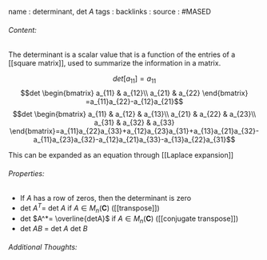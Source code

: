 name : determinant, det $A$
tags : 
backlinks : 
source : #MASED 

###### Content:
The determinant is a scalar value that is a function of the entries of a [[square matrix]], used to summarize the information in a matrix.

$$det[a_{11}]=a_{11}$$
$$det \begin{bmatrix}
a_{11} & a_{12}\\
a_{21} & a_{22}
\end{bmatrix}
=a_{11}a_{22}-a_{12}a_{21}$$
$$det \begin{bmatrix}
a_{11} & a_{12} & a_{13}\\
a_{21} & a_{22} & a_{23}\\
a_{31} & a_{32} & a_{33}
\end{bmatrix}=a_{11}a_{22}a_{33}+a_{12}a_{23}a_{31}+a_{13}a_{21}a_{32}-a_{11}a_{23}a_{32}-a_{12}a_{21}a_{33}-a_{13}a_{22}a_{31}$$


This can be expanded as an equation through [[Laplace expansion]]

###### Properties:
- If $A$ has a row of zeros, then the determinant is zero
- det $A^T=$ det $A$ if $A \in M_n(\textbf{C})$ ([[transpose]])
- det $A^*= \overline{detA}$ if $A \in M_n(\textbf{C})$ ([[conjugate transpose]])
- det $AB$ = det $A$ det $B$

###### Additional Thoughts:
